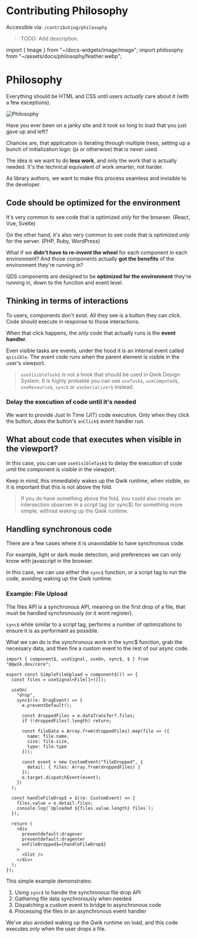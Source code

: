 # Contributing Philosophy

Accessible via: `/contributing/philosophy`

> TODO: Add description.

import { Image } from "~/docs-widgets/image/image";
import philosophy from "~/assets/docs/philosophy/feather.webp";

# Philosophy

Everything should be HTML and CSS until users *actually* care about it (with a few exceptions).

<Image src={philosophy} loading="eager" alt="Philosophy" />

Have you ever been on a janky site and it took so long to load that you just gave up and left?

Chances are, that application is iterating through multiple trees, setting up a bunch of initialization logic (js or otherwise) that is never used.

The idea is we want to do **less work**, and only the work that is actually needed. It's the technical equivalent of work smarter, not harder.

As library authors, we want to make this process seamless and invisible to the developer.

## Code should be optimized for the environment

It's very common to see code that is optimized *only* for the browser. (React, Vue, Svelte)

On the other hand, it's also very common to see code that is optimized *only* for the server. (PHP, Ruby, WordPress)

What if we **didn't have to re-invent the wheel** for each component in each environment? And those components actually **got the benefits** of the environment they're running in?

QDS components are designed to be **optimized for the environment** they're running in, down to the function and event level.

## Thinking in terms of interactions

To users, components don't exist. All they see is a button they can click. Code should execute in response to those interactions.

When that click happens, the *only* code that actually runs is the **event handler**.

Even visible tasks are events, under the hood it is an internal event called `qvisible`. The event code runs when the parent element is visible in the user's viewport.

> `useVisibleTask$` is not a hook that should be used in Qwik Design System. It is highly probable you can use `useTask$`, `useComputed$`, `useResource$`, `sync$` or `useSerializer$` instead.

### Delay the execution of code until it's needed

We want to provide Just In Time (JIT) code execution. Only when they click the button, does the button's `onClick$` event handler run.

## What about code that executes when visible in the viewport?

In this case, you can use `useVisibleTask$` to delay the execution of code until the component is visible in the viewport.

Keep in mind, this immediately wakes up the Qwik runtime, when visible, so it is important that this is not above the fold.

> If you do have something above the fold, you could also create an intersection observer in a script tag (or sync$) for something more simple, without waking up the Qwik runtime.

## Handling synchronous code

There are a few cases where it is unavoidable to have synchronous code.

For example, light or dark mode detection, and preferences we can only know with javascript in the browser.

In this case, we can use either the `sync$` function, or a script tag to run the code, avoiding waking up the Qwik runtime.

### Example: File Upload

The files API is a synchronous API, meaning on the first drop of a file, that must be handled synchronously (or it wont register).

`sync$` while similar to a script tag, performs a number of optimizations to ensure it is as performant as possible.

What we can do is the synchronous work in the sync$ function, grab the necessary data, and then fire a custom event to the rest of our async code.

```tsx
import { component$, useSignal, useOn, sync$, $ } from "@qwik.dev/core";

export const SimpleFileUpload = component$(() => {
  const files = useSignal<File[]>([]);
  
  useOn(
    "drop",
    sync$((e: DragEvent) => {
      e.preventDefault();
      
      const droppedFiles = e.dataTransfer?.files;
      if (!droppedFiles?.length) return;
      
      const fileData = Array.from(droppedFiles).map(file => ({
        name: file.name,
        size: file.size,
        type: file.type
      }));
      
      const event = new CustomEvent("fileDropped", {
        detail: { files: Array.from(droppedFiles) }
      });
      e.target.dispatchEvent(event);
    })
  );

  const handleFileDrop$ = $((e: CustomEvent) => {
    files.value = e.detail.files;
    console.log(`Uploaded ${files.value.length} files`);
  });
  
  return (
    <div
      preventdefault:dragover
      preventdefault:dragenter
      onFileDropped$={handleFileDrop$}
    >
      <Slot />
    </div>
  );
});
```

This simple example demonstrates:

1. Using `sync$` to handle the synchronous file drop API
2. Gathering file data synchronously when needed
3. Dispatching a custom event to bridge to asynchronous code
4. Processing the files in an asynchronous event handler

We've also avoided waking up the Qwik runtime on load, and this code executes *only* when the user drops a file.